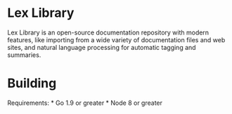 # Lex Library
Lex Library is an open-source documentation repository with modern features, like importing from a wide variety of documentation files and web sites, and natural language processing for automatic tagging and summaries.


# Building

Requirements:
    * Go 1.9 or greater
    * Node 8 or greater